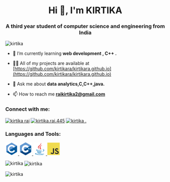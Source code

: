 <h1 align="center">Hi 👋, I'm KIRTIKA</h1>
<h3 align="center">A third year student of computer science and engineering from India</h3>

<p align="left"> <img src="https://komarev.com/ghpvc/?username=kirtika&label=Profile%20views&color=0e75b6&style=flat" alt="kirtika" /> </p>

- 🌱 I’m currently learning **web development , C++ .**

- 👨‍💻 All of my projects are available at [https://github.com/kirtikara/kirtikara.github.io](https://github.com/kirtikara/kirtikara.github.io)

- 💬 Ask me about **data analytics,C,C++,java.**

- 📫 How to reach me **raikirtika2@gmail.com**

<h3 align="left">Connect with me:</h3>
<p align="left">
<a href="https://linkedin.com/in/kirtika rai" target="blank"><img align="center" src="https://raw.githubusercontent.com/rahuldkjain/github-profile-readme-generator/master/src/images/icons/Social/linked-in-alt.svg" alt="kirtika rai" height="30" width="40" /></a>
<a href="https://instagram.com/kirtika.rai.445" target="blank"><img align="center" src="https://raw.githubusercontent.com/rahuldkjain/github-profile-readme-generator/master/src/images/icons/Social/instagram.svg" alt="kirtika.rai.445" height="30" width="40" /></a>
<a href="https://www.hackerrank.com/kirtika ." target="blank"><img align="center" src="https://raw.githubusercontent.com/rahuldkjain/github-profile-readme-generator/master/src/images/icons/Social/hackerrank.svg" alt="kirtika ." height="30" width="40" /></a>
</p>

<h3 align="left">Languages and Tools:</h3>
<p align="left"> <a href="https://www.cprogramming.com/" target="_blank" rel="noreferrer"> <img src="https://raw.githubusercontent.com/devicons/devicon/master/icons/c/c-original.svg" alt="c" width="40" height="40"/> </a> <a href="https://www.w3schools.com/cpp/" target="_blank" rel="noreferrer"> <img src="https://raw.githubusercontent.com/devicons/devicon/master/icons/cplusplus/cplusplus-original.svg" alt="cplusplus" width="40" height="40"/> </a> <a href="https://www.java.com" target="_blank" rel="noreferrer"> <img src="https://raw.githubusercontent.com/devicons/devicon/master/icons/java/java-original.svg" alt="java" width="40" height="40"/> </a> <a href="https://developer.mozilla.org/en-US/docs/Web/JavaScript" target="_blank" rel="noreferrer"> <img src="https://raw.githubusercontent.com/devicons/devicon/master/icons/javascript/javascript-original.svg" alt="javascript" width="40" height="40"/> </a> </p>

<p><img align="left" src="https://github-readme-stats.vercel.app/api/top-langs?username=kirtika&show_icons=true&locale=en&layout=compact" alt="kirtika" /></p>

<p>&nbsp;<img align="center" src="https://github-readme-stats.vercel.app/api?username=kirtika&show_icons=true&locale=en" alt="kirtika" /></p>

<p><img align="center" src="https://github-readme-streak-stats.herokuapp.com/?user=kirtika&" alt="kirtika" /></p>
